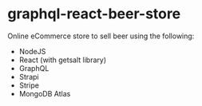 # graphql-react-beer-store

Online eCommerce store to sell beer using the following:

- NodeJS
- React (with getsalt library)
- GraphQL
- Strapi
- Stripe
- MongoDB Atlas
